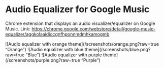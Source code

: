 # Audio Equalizer for Google Music 

Chrome extension that displays an audio visualizer/equalizer on Google Music.
Link: https://chrome.google.com/webstore/detail/google-music-equalizer/aggkolaaidiocgnfhponnmdmhkamogmb

![Audio equalizer with orange theme](/screenshots/orange.png?raw=true “Orange”)
![Audio equalizer with blue theme](/screenshots/blue.png?raw=true “Blue”)
![Audio equalizer with purple theme](/screenshots/purple.png?raw=true “Purple”)